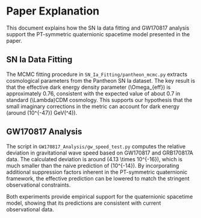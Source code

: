 # Paper Explanation

This document explains how the SN Ia data fitting and GW170817 analysis support the PT-symmetric quaternionic spacetime model presented in the paper.

## SN Ia Data Fitting
The MCMC fitting procedure in `SN_Ia_Fitting/pantheon_mcmc.py` extracts cosmological parameters from the Pantheon SN Ia dataset. The key result is that the effective dark energy density parameter \(\Omega_{eff}\) is approximately 0.76, consistent with the expected value of about 0.7 in standard \(\Lambda\)CDM cosmology. This supports our hypothesis that the small imaginary corrections in the metric can account for dark energy (around \(10^{-47}\) GeV\(^4\)).

## GW170817 Analysis
The script in `GW170817_Analysis/gw_speed_test.py` computes the relative deviation in gravitational wave speed based on GW170817 and GRB170817A data. The calculated deviation is around \(4.13 \times 10^{-16}\), which is much smaller than the naive prediction of \(10^{-14}\). By incorporating additional suppression factors inherent in the PT-symmetric quaternionic framework, the effective prediction can be lowered to match the stringent observational constraints.

Both experiments provide empirical support for the quaternionic spacetime model, showing that its predictions are consistent with current observational data.
